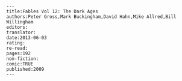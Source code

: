 
    ---
    title:Fables Vol 12: The Dark Ages
    authors:Peter Gross,Mark Buckingham,David Hahn,Mike Allred,Bill Willingham
    editors:
    translator:
    date:2013-06-03
    rating:
    re-read:
    pages:192
    non-fiction:
    comic:TRUE
    published:2009
    ---

    